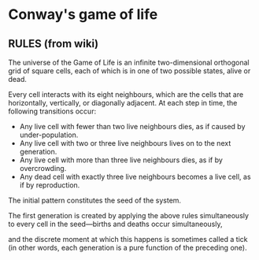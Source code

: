 # Conway's game of life

## RULES (from wiki)

The universe of the Game of Life is an infinite two-dimensional orthogonal grid of square cells, each of which is in one of two possible states, alive or dead.


Every cell interacts with its eight neighbours, which are the cells that are horizontally, vertically, or diagonally adjacent. At each step in time, the following transitions occur:


- Any live cell with fewer than two live neighbours dies, as if caused by under-population.
- Any live cell with two or three live neighbours lives on to the next generation.
- Any live cell with more than three live neighbours dies, as if by overcrowding.
- Any dead cell with exactly three live neighbours becomes a live cell, as if by reproduction.

The initial pattern constitutes the seed of the system.

The first generation is created by applying the above rules simultaneously to every cell in the seed—births and deaths occur simultaneously,

and the discrete moment at which this happens is sometimes called a tick (in other words, each generation is a pure function of the preceding one).

